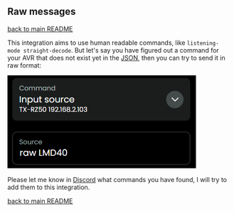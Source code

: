 ## Raw messages

[back to main README](../README.md#raw-messages)

This integration aims to use human readable commands, like `listening-mode straight-decode`. But let's say you have figured out a command for your AVR that does not exist yet in the [JSON](../src/eiscp-commands.ts), then you can try to send it in raw format:

![](../screenshots/raw.png)

Please let me know in [Discord](https://discord.com/channels/553671366411288576/1405962064521855127) what commands you have found, I will try to add them to this integration.

[back to main README](../README.md#raw-messages)
